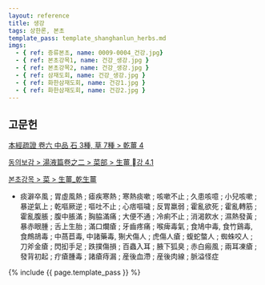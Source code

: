 ```yaml
---
layout: reference
title: 생강
tags: 상한론, 본초
template_pass: template_shanghanlun_herbs.md
imgs:
  - { ref: 증류본초, name: 0009-0004_건강.jpg}
  - { ref: 본초강목1, name: 건강_생강.jpg }
  - { ref: 본초강목2, name: 건강_생강.jpg }
  - { ref: 삼재도회, name: 건강_생강.jpg }
  - { ref: 화한삼재도회, name: 건강1.jpg }
  - { ref: 화한삼재도회, name: 건강2.jpg }
---
```



## 고문헌

[本經疏證 卷六 中品 石 3種, 草 7種 > 乾薑 4](https://mediclassics.kr/books/154/volume/6/#content_25)

[동의보감 > 湯液篇卷之二 > 菜部 >  生薑 강 4.1](https://mediclassics.kr/books/8/volume/21#content_818)

[본초강목 > 菜 > 生薑_乾生薑]()

* 痰澼卒風 ; 胃虛風熱 ; 瘧疾寒熱 ; 寒熱痰嗽 ; 咳嗽不止 ; 久患咳噫 ; 小兒咳嗽 ; 暴逆氣上 ; 乾嘔厥逆 ; 嘔吐不止 ; 心痞嘔噦 ; 反胃羸弱 ; 霍亂欲死 ; 霍亂轉筋 ; 霍亂腹脹 ; 腹中脹滿 ; 胸脇滿痛 ; 大便不通 ; 冷痢不止 ; 消渴飮水 ; 濕熱發黃 ; 暴赤眼腫 ; 舌上生胎 ; 滿口爛瘡 ; 牙齒疼痛 ; 喉痺毒氣 ; 食鳩中毒, 食竹鷄毒, 食鷓鴣毒 ; 中萵苣毒, 中諸藥毒, 猘犬傷人 ; 虎傷人瘡 ; 蝮蛇螫人 ; 蜘蛛咬人 ; 刀斧金瘡 ; 閃抝手足 ; 跌撲傷損 ; 百蟲入耳 ; 腋下狐臭 ; 赤白瘢風 ; 兩耳凍瘡 ; 發背初起 ; 疔瘡腫毒 ; 諸瘡痔漏 ; 産後血滯 ; 産後肉線 ; 脈溢怪症

{% include {{ page.template_pass }} %}
